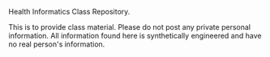 Health Informatics Class Repository.

This is to provide class material. Please do not post any private personal information. All information found here is synthetically engineered and have no real person's information.
